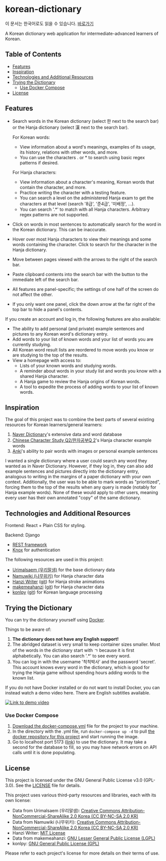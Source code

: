 # korean-dictionary

이 문서는 한국어로도 읽을 수 있습니다. [바로가기](README_kr.md)

A Korean dictionary web application for intermediate-advanced learners of Korean.

## Table of Contents
- [Features](#features)
- [Inspiration](#inspiration)
- [Technologies and Additional Resources](#technologies-and-additional-resources)
- [Trying the Dictionary](#trying-the-dictionary)
  - [Use Docker Compose](#use-docker-compose)
- [License](#license)

## Features

- Search words in the Korean dictionary (select 한 next to the search bar) or the Hanja dictionary (select 漢 next to the search bar).

  For Korean words:
    - View information about a word's meanings, examples of its usage, its history, relations with other words, and more.
    - You can use the characters . or * to search using basic regex patterns if desired.
  
  For Hanja characters:  
    - View information about a character's meaning, Korean words that contain the character, and more.
    - Practice writing the character with a testing feature.
    - You can search a level on the administered Hanja exam to get the characters at that level (search '8급', '준4급', '미배정', ...).
    - You can search '.*' to match with all Hanja characters. Arbitrary regex patterns are not supported.
    
- Click on words in most sentences to automatically search for the word in the Korean dictionary. This can be inaccurate.
- Hover over most Hanja characters to view their meanings and some words containing the character. Click to search for the character in the Hanja dictionary.
- Move between pages viewed with the arrows to the right of the search bar.
- Paste clipboard contents into the search bar with the button to the immediate left of the search bar.
- All features are panel-specific; the settings of one half of the screen do not affect the other.
- If you only want one panel, click the down arrow at the far right of the top bar to hide a panel's contents.

If you create an account and log in, the following features are also available:
- The ability to add personal (and private) example sentences and pictures to any Korean word's dictionary entry.
- Add words to your list of known words and your list of words you are currently studying.
- All Korean word result lists are reordered to move words you know or are studying to the top of the results.
- View a homepage with access to:
  - Lists of your known words and studying words.
  - A reminder about words in your study list and words you know with a shared Hanja character.
  - A Hanja game to review the Hanja origins of Korean words.
  - A tool to expedite the process of adding words to your list of known words.

## Inspiration
The goal of this project was to combine the best parts of several existing resources for Korean learners/general learners:  
1. [Naver Dictionary](https://ko.dict.naver.com/#/main)'s extensive data and word database  
2. [Chinese Character Study Q2/한자공부Q 2](https://play.google.com/store/apps/details?id=com.aribada.edu.qhanja&hl=ko)'s Hanja character example words  
3. [Anki](https://apps.ankiweb.net/)'s ability to pair words with images or personal example sentences

I wanted a single dictionary where a user could search any word they wanted as in Naver Dictionary. However, if they log in, they can also add example sentences and pictures directly into the dictionary entry, analogous to writing in the margins of a paper dictionary with your own context. Additionally, the user was to be able to mark words as "prioritized", forcing them to the top of the results when any query is made (notably for Hanja example words). None of these would apply to other users, meaning every user has their own annotated "copy" of the same dictionary.

## Technologies and Additional Resources
Frontend: React + Plain CSS for styling.

Backend: Django  
* [REST framework](https://www.django-rest-framework.org)  
* [Knox](https://github.com/jazzband/django-rest-knox) for authentication  

The following resources are used in this project:  
* [Urimalsaem (우리말샘)](https://opendict.korean.go.kr/main) for the base dictionary data  
* [Namuwiki (나무위키)](https://namu.wiki) for Hanja character data  
* [Hanzi Writer](https://hanziwriter.org/) ([git](https://github.com/chanind/hanzi-writer)) for Hanja stroke animations
* [makemeahanzi](https://www.skishore.me/makemeahanzi/) ([git](https://github.com/skishore/makemeahanzi)) for Hanja character data
* [konlpy](https://konlpy.org/en/latest/) ([git](https://github.com/konlpy/konlpy)) for Korean language processing  

## Trying the Dictionary

You can try the dictionary yourself using [Docker](https://www.docker.com/).

Things to be aware of:  
1. **The dictionary does not have any English support!**  
2. The abridged dataset is very small to keep container sizes smaller. Most of the words in the dictionary start with ㄱ because it is first alphabetically. You can also search '.*' to see every word.  
3. You can log in with the username '척척박사' and the password 'secret'. This account knows every word in the dictionary,
which is good for trying the Hanja game without spending hours adding words to the known list.  

If you do not have Docker installed or do not want to install Docker, you can instead watch a demo video here. There are English subtitles available.

[![Link to demo video](https://img.youtube.com/vi/u57sR2-4sS8/0.jpg)](https://www.youtube.com/watch?v=u57sR2-4sS8)

### Use Docker Compose
1. [Download the docker-compose.yml](docker-compose.yml) file for the project to your machine.
2. In the directory with the .yml file, run `docker-compose up -d` to pull [the docker repository for this project](https://hub.docker.com/repository/docker/krduffy/korean-dictionary/general) and start running the image.
3. Go to localhost port 5173 ([link](http://localhost:5173/)) to use the dictionary. It may take a second for the database to fill, so you may have network errors on API calls
until it is done populating.

## License

This project is licensed under the GNU General Public License v3.0 (GPL-3.0). See the [LICENSE](LICENSE) file for details.

This project uses various third-party resources and libraries, each with its own license:

- Data from Urimalsaem (우리말샘): [Creative Commons Attribution-NonCommercial-ShareAlike 2.0 Korea (CC BY-NC-SA 2.0 KR)](LICENSES/by-nc-sa-2.0-kr.txt)
- Data from Namuwiki (나무위키): [Creative Commons Attribution-NonCommercial-ShareAlike 2.0 Korea (CC BY-NC-SA 2.0 KR)](LICENSES/by-nc-sa-2.0-kr.txt)
- Hanzi Writer: [MIT License](LICENSES/mit.txt)
- Data from makemeahanzi: [GNU Lesser General Public License (LGPL)](LICENSES/lgpl.txt)
- konlpy: [GNU General Public License (GPL)](LICENSES/gpl.txt)

Please refer to each project's license for more details on their terms of use.
